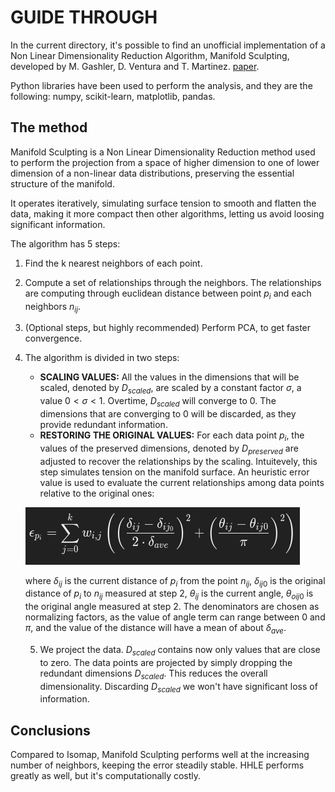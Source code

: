 # GUIDE THROUGH


In the current directory, it's possible to find an unofficial implementation of a Non Linear Dimensionality Reduction Algorithm, Manifold Sculpting, developed by M. Gashler, D. Ventura and T. Martinez. [paper](https://proceedings.neurips.cc/paper/2007/file/c06d06da9666a219db15cf575aff2824-Paper.pdf).


Python libraries have been used to perform the analysis, and they are the following: numpy, scikit-learn, matplotlib, pandas. 


## The method

Manifold Sculpting is a Non Linear Dimensionality Reduction method used to perform the projection from a space of higher dimension to one of lower dimension of a non-linear data distributions, preserving the essential structure of the manifold. 


It operates iteratively, simulating surface tension to smooth and flatten the data, making it more compact then other algorithms, letting us avoid loosing significant information. 

The algorithm has 5 steps:

1. Find the k nearest neighbors of each point. 
2. Compute a set of relationships through the neighbors. The relationships are computing through euclidean distance between point $p_{i}$ and each neighbors $n_{ij}$.
3. (Optional steps, but highly recommended) Perform PCA, to get faster convergence. 
4. The algorithm is divided in two steps:
    
   - **SCALING VALUES:** All the values in the dimensions that will be scaled, denoted by $D_{scaled}$, are scaled by a constant factor $\sigma$, a value $0 < \sigma < 1$. Overtime, $D_{scaled}$ will converge to $0$. The dimensions that are converging to $0$ will be discarded, as they provide redundant information. 
   - **RESTORING THE ORIGINAL VALUES:** For each data point $p_{i}$, the values of the preserved dimensions, denoted by $D_{preserved}$ are adjusted to recover the relationships by the scaling. Intuitevely, this step simulates tension on the manifold surface. An heuristic error value is used to evaluate the current relationships among data points relative to the original ones:


    ![formula](formula.png)

  
   where $\delta_{ij}$ is the current distance of $p_{i}$ from the point $n_{ij}$, $\delta_{ij0}$ is the original distance of $p_{i}$ to $n_{ij}$ measured at step 2, $\theta_{ij}$ is the current angle, $\theta_{oij0}$ is the original angle measured at step 2.
   The denominators are chosen as normalizing factors, as the value of angle term can range between $0$ and $\pi$, and the value of the distance will have a mean of about $\delta_{ave}$.

   5. We project the data. $D_{scaled}$ contains now only values that are close to zero. The data points are projected by simply dropping the redundant dimensions $D_{scaled}$. This reduces the overall dimensionality. Discarding $D_{scaled}$ we won't have significant loss of information.

## Conclusions

Compared to Isomap, Manifold Sculpting performs well at the increasing number of neighbors, keeping the error steadily stable. 
HHLE performs greatly as well, but it's computationally costly. 


